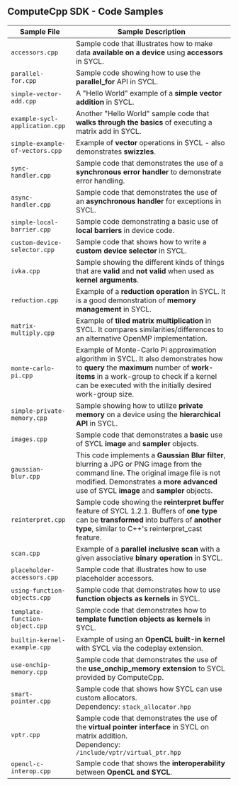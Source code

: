 ## ComputeCpp SDK - Code Samples

| Sample File | Sample Description |
| ------------- | ------------- |
| `accessors.cpp`  | Sample code that illustrates how to make data **available on a device** using **accessors** in SYCL.  |
| `parallel-for.cpp`  | Sample code showing how to use the **parallel_for** API in SYCL.  |
| `simple-vector-add.cpp`  | A "Hello World" example of a **simple vector addition** in SYCL.  |
| `example-sycl-application.cpp`  | Another "Hello World" sample code that **walks through the basics** of executing a matrix add in SYCL.  |
| `simple-example-of-vectors.cpp`  | Example of **vector** operations in SYCL - also demonstrates **swizzles**.  |
| `sync-handler.cpp`  | Sample code that demonstrates the use of a **synchronous error handler** to demonstrate error handling.  |
| `async-handler.cpp`  | Sample code that demonstrates the use of an **asynchronous handler** for exceptions in SYCL.  |
| `simple-local-barrier.cpp`  | Sample code demonstrating a basic use of **local barriers** in device code.  |
| `custom-device-selector.cpp`  | Sample code that shows how to write a **custom device selector** in SYCL.  |
| `ivka.cpp`  | Sample showing the different kinds of things that are **valid** and **not valid** when used as **kernel arguments**.  |
| `reduction.cpp`  | Example of a **reduction operation** in SYCL. It is a good demonstration of **memory management** in SYCL. |
| `matrix-multiply.cpp`  | Example of **tiled matrix multiplication** in SYCL. It compares similarities/differences to an alternative OpenMP implementation.  |
| `monte-carlo-pi.cpp`  | Example of Monte-Carlo Pi approximation algorithm in SYCL. It also demonstrates how to **query** the **maximum** number of **work-items** in a work-group to check if a kernel can be executed with the initially desired work-group size.  |
| `simple-private-memory.cpp`  | Sample showing how to utilize **private memory** on a device using the **hierarchical API** in SYCL.  |
| `images.cpp`  |  Sample code that demonstrates a **basic** use of SYCL **image** and **sampler** objects.  |
| `gaussian-blur.cpp`  | This code implements a **Gaussian Blur filter**, blurring a JPG or PNG image from the command line. The original image file is not modified. Demonstrates a **more advanced** use of SYCL **image** and **sampler** objects. |
| `reinterpret.cpp`  | Sample code showing the **reinterpret buffer** feature of SYCL 1.2.1. Buffers of **one type** can be **transformed** into buffers of **another type**, similar to C++'s reinterpret_cast feature. |
| `scan.cpp`  | Example of a **parallel inclusive scan** with a given associative **binary operation** in SYCL.  |
| `placeholder-accessors.cpp`  | Sample code that illustrates how to use placeholder accessors.  |
| `using-function-objects.cpp`  | Sample code that demonstrates how to use **function objects as kernels** in SYCL.  |
| `template-function-object.cpp`  |  Sample code that demonstrates how to **template function objects as kernels** in SYCL.  |
| `builtin-kernel-example.cpp`  | Example of using an **OpenCL built-in kernel** with SYCL via the codeplay extension.  |
| `use-onchip-memory.cpp`  | Sample code that demonstrates the use of the **use_onchip_memory extension** to SYCL provided by ComputeCpp.  |
| `smart-pointer.cpp`  | Sample code that shows how SYCL can use custom allocators. <br> Dependency: `stack_allocator.hpp` |
| `vptr.cpp`  | Sample code that demonstrates the use of the **virtual pointer interface** in SYCL on matrix addition. <br> Dependency: `/include/vptr/virtual_ptr.hpp` |
| `opencl-c-interop.cpp`  | Sample code that shows the **interoperability** between **OpenCL and SYCL**.  |
